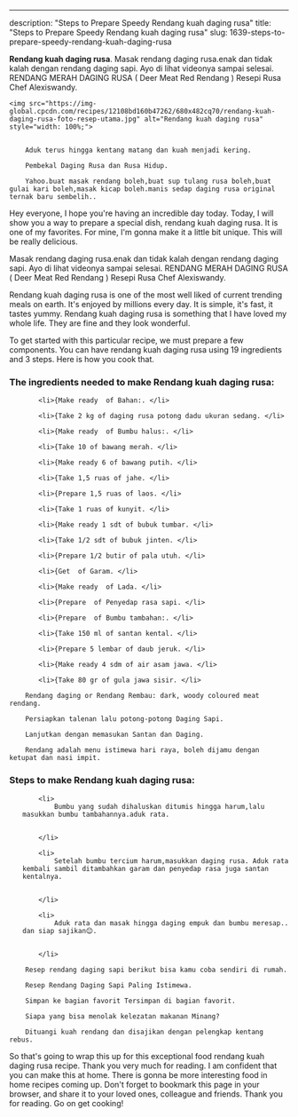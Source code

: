 ---
description: "Steps to Prepare Speedy Rendang kuah daging rusa"
title: "Steps to Prepare Speedy Rendang kuah daging rusa"
slug: 1639-steps-to-prepare-speedy-rendang-kuah-daging-rusa

<p>
	<strong>Rendang kuah daging rusa</strong>. 
	Masak rendang daging rusa.enak dan tidak kalah dengan rendang daging sapi. Ayo di lihat videonya sampai selesai. RENDANG MERAH DAGING RUSA ( Deer Meat Red Rendang ) Resepi Rusa Chef Alexiswandy.
</p>
<p>
	
	<img src="https://img-global.cpcdn.com/recipes/12108bd160b47262/680x482cq70/rendang-kuah-daging-rusa-foto-resep-utama.jpg" alt="Rendang kuah daging rusa" style="width: 100%;">
	
	
		Aduk terus hingga kentang matang dan kuah menjadi kering.
	
		Pembekal Daging Rusa dan Rusa Hidup.
	
		Yahoo.buat masak rendang boleh,buat sup tulang rusa boleh,buat gulai kari boleh,masak kicap boleh.manis sedap daging rusa original ternak baru sembelih..
	
</p>
<p>
	Hey everyone, I hope you're having an incredible day today. Today, I will show you a way to prepare a special dish, rendang kuah daging rusa. It is one of my favorites. For mine, I'm gonna make it a little bit unique. This will be really delicious.
</p>
	
<p>
	Masak rendang daging rusa.enak dan tidak kalah dengan rendang daging sapi. Ayo di lihat videonya sampai selesai. RENDANG MERAH DAGING RUSA ( Deer Meat Red Rendang ) Resepi Rusa Chef Alexiswandy.
</p>
<p>
	Rendang kuah daging rusa is one of the most well liked of current trending meals on earth. It's enjoyed by millions every day. It is simple, it's fast, it tastes yummy. Rendang kuah daging rusa is something that I have loved my whole life. They are fine and they look wonderful.
</p>

<p>
To get started with this particular recipe, we must prepare a few components. You can have rendang kuah daging rusa using 19 ingredients and 3 steps. Here is how you cook that.
</p>

<h3>The ingredients needed to make Rendang kuah daging rusa:</h3>

<ol>
	
		<li>{Make ready  of Bahan:. </li>
	
		<li>{Take 2 kg of daging rusa potong dadu ukuran sedang. </li>
	
		<li>{Make ready  of Bumbu halus:. </li>
	
		<li>{Take 10 of bawang merah. </li>
	
		<li>{Make ready 6 of bawang putih. </li>
	
		<li>{Take 1,5 ruas of jahe. </li>
	
		<li>{Prepare 1,5 ruas of laos. </li>
	
		<li>{Take 1 ruas of kunyit. </li>
	
		<li>{Make ready 1 sdt of bubuk tumbar. </li>
	
		<li>{Take 1/2 sdt of bubuk jinten. </li>
	
		<li>{Prepare 1/2 butir of pala utuh. </li>
	
		<li>{Get  of Garam. </li>
	
		<li>{Make ready  of Lada. </li>
	
		<li>{Prepare  of Penyedap rasa sapi. </li>
	
		<li>{Prepare  of Bumbu tambahan:. </li>
	
		<li>{Take 150 ml of santan kental. </li>
	
		<li>{Prepare 5 lembar of daub jeruk. </li>
	
		<li>{Make ready 4 sdm of air asam jawa. </li>
	
		<li>{Take 80 gr of gula jawa sisir. </li>
	
</ol>
<p>
	
		Rendang daging or Rendang Rembau: dark, woody coloured meat rendang.
	
		Persiapkan talenan lalu potong-potong Daging Sapi.
	
		Lanjutkan dengan memasukan Santan dan Daging.
	
		Rendang adalah menu istimewa hari raya, boleh dijamu dengan ketupat dan nasi impit.
	
</p>

<h3>Steps to make Rendang kuah daging rusa:</h3>

<ol>
	
		<li>
			Bumbu yang sudah dihaluskan ditumis hingga harum,lalu masukkan bumbu tambahannya.aduk rata.
			
			
		</li>
	
		<li>
			Setelah bumbu tercium harum,masukkan daging rusa. Aduk rata kembali sambil ditambahkan garam dan penyedap rasa juga santan kentalnya.
			
			
		</li>
	
		<li>
			Aduk rata dan masak hingga daging empuk dan bumbu meresap.. dan siap sajikan😊.
			
			
		</li>
	
</ol>

<p>
	
		Resep rendang daging sapi berikut bisa kamu coba sendiri di rumah.
	
		Resep Rendang Daging Sapi Paling Istimewa.
	
		Simpan ke bagian favorit Tersimpan di bagian favorit.
	
		Siapa yang bisa menolak kelezatan makanan Minang?
	
		Dituangi kuah rendang dan disajikan dengan pelengkap kentang rebus.
	
</p>

<p>
	So that's going to wrap this up for this exceptional food rendang kuah daging rusa recipe. Thank you very much for reading. I am confident that you can make this at home. There is gonna be more interesting food in home recipes coming up. Don't forget to bookmark this page in your browser, and share it to your loved ones, colleague and friends. Thank you for reading. Go on get cooking!
</p>
